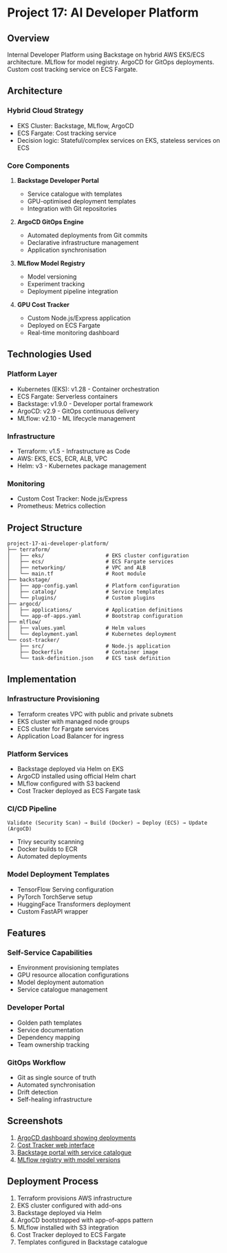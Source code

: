 # Project 17: AI Developer Platform

## Overview

Internal Developer Platform using Backstage on hybrid AWS EKS/ECS architecture. MLflow for model registry. ArgoCD for GitOps deployments. Custom cost tracking service on ECS Fargate.

## Architecture

### Hybrid Cloud Strategy
- EKS Cluster: Backstage, MLflow, ArgoCD
- ECS Fargate: Cost tracking service
- Decision logic: Stateful/complex services on EKS, stateless services on ECS

### Core Components

1. **Backstage Developer Portal**
   - Service catalogue with templates
   - GPU-optimised deployment templates
   - Integration with Git repositories

2. **ArgoCD GitOps Engine**
   - Automated deployments from Git commits
   - Declarative infrastructure management
   - Application synchronisation

3. **MLflow Model Registry**
   - Model versioning
   - Experiment tracking
   - Deployment pipeline integration

4. **GPU Cost Tracker**
   - Custom Node.js/Express application
   - Deployed on ECS Fargate
   - Real-time monitoring dashboard

## Technologies Used

### Platform Layer
- Kubernetes (EKS): v1.28 - Container orchestration
- ECS Fargate: Serverless containers
- Backstage: v1.9.0 - Developer portal framework
- ArgoCD: v2.9 - GitOps continuous delivery
- MLflow: v2.10 - ML lifecycle management

### Infrastructure
- Terraform: v1.5 - Infrastructure as Code
- AWS: EKS, ECS, ECR, ALB, VPC
- Helm: v3 - Kubernetes package management

### Monitoring
- Custom Cost Tracker: Node.js/Express
- Prometheus: Metrics collection

## Project Structure

```
project-17-ai-developer-platform/
├── terraform/
│   ├── eks/                    # EKS cluster configuration
│   ├── ecs/                    # ECS Fargate services
│   ├── networking/             # VPC and ALB
│   └── main.tf                 # Root module
├── backstage/
│   ├── app-config.yaml         # Platform configuration
│   ├── catalog/                # Service templates
│   └── plugins/                # Custom plugins
├── argocd/
│   ├── applications/           # Application definitions
│   └── app-of-apps.yaml        # Bootstrap configuration
├── mlflow/
│   ├── values.yaml             # Helm values
│   └── deployment.yaml         # Kubernetes deployment
└── cost-tracker/
    ├── src/                    # Node.js application
    ├── Dockerfile              # Container image
    └── task-definition.json    # ECS task definition
```

## Implementation

### Infrastructure Provisioning
- Terraform creates VPC with public and private subnets
- EKS cluster with managed node groups
- ECS cluster for Fargate services
- Application Load Balancer for ingress

### Platform Services
- Backstage deployed via Helm on EKS
- ArgoCD installed using official Helm chart
- MLflow configured with S3 backend
- Cost Tracker deployed as ECS Fargate task

### CI/CD Pipeline
```
Validate (Security Scan) → Build (Docker) → Deploy (ECS) → Update (ArgoCD)
```
- Trivy security scanning
- Docker builds to ECR
- Automated deployments

### Model Deployment Templates
- TensorFlow Serving configuration
- PyTorch TorchServe setup
- HuggingFace Transformers deployment
- Custom FastAPI wrapper

## Features

### Self-Service Capabilities
- Environment provisioning templates
- GPU resource allocation configurations
- Model deployment automation
- Service catalogue management

### Developer Portal
- Golden path templates
- Service documentation
- Dependency mapping
- Team ownership tracking

### GitOps Workflow
- Git as single source of truth
- Automated synchronisation
- Drift detection
- Self-healing infrastructure

## Screenshots

1. [ArgoCD dashboard showing deployments](screenshots/argocd-dashboard.png)
2. [Cost Tracker web interface](screenshots/cost-tracker.png)
3. [Backstage portal with service catalogue](screenshots/backstage-portal.png)
4. [MLflow registry with model versions](screenshots/mlflow-registry.png)

## Deployment Process

1. Terraform provisions AWS infrastructure
2. EKS cluster configured with add-ons
3. Backstage deployed via Helm
4. ArgoCD bootstrapped with app-of-apps pattern
5. MLflow installed with S3 integration
6. Cost Tracker deployed to ECS Fargate
7. Templates configured in Backstage catalogue
